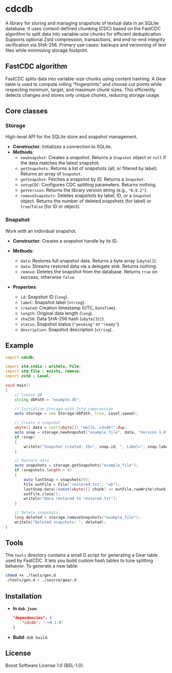 # cdcdb

A library for storing and managing snapshots of textual data in an SQLite database. It uses content-defined chunking (CDC) based on the FastCDC algorithm to split data into variable-size chunks for efficient deduplication. Supports optional Zstd compression, transactions, and end-to-end integrity verification via SHA-256. Primary use cases: backups and versioning of text files while minimizing storage footprint.

## FastCDC algorithm
FastCDC splits data into variable-size chunks using content hashing. A Gear table is used to compute rolling “fingerprints” and choose cut points while respecting minimum, target, and maximum chunk sizes. This efficiently detects changes and stores only unique chunks, reducing storage usage.

## Core classes

### Storage
High-level API for the SQLite store and snapshot management.

- **Constructor**: Initializes a connection to SQLite.
- **Methods**:
  - `newSnapshot`: Creates a snapshot. Returns a `Snapshot` object or `null` if the data matches the latest snapshot.
  - `getSnapshots`: Returns a list of snapshots (all, or filtered by label). Returns an array of `Snapshot`.
  - `getSnapshot`: Fetches a snapshot by ID. Returns a `Snapshot`.
  - `setupCDC`: Configures CDC splitting parameters. Returns nothing.
  - `getVersion`: Returns the library version string (e.g., `"0.0.2"`).
  - `removeSnapshots`: Deletes snapshots by label, ID, or a `Snapshot` object. Returns the number of deleted snapshots (for label) or `true`/`false` (for ID or object).

### Snapshot
Work with an individual snapshot.

- **Constructor**: Creates a snapshot handle by its ID.
- **Methods**:
  - `data`: Restores full snapshot data. Returns a byte array (`ubyte[]`).
  - `data`: Streams restored data via a delegate sink. Returns nothing.
  - `remove`: Deletes the snapshot from the database. Returns `true` on success, otherwise `false`.

- **Properties**:
  - `id`: Snapshot ID (`long`).
  - `label`: Snapshot label (`string`).
  - `created`: Creation timestamp (UTC, `DateTime`).
  - `length`: Original data length (`long`).
  - `sha256`: Data SHA-256 hash (`ubyte[32]`).
  - `status`: Snapshot status (`"pending"` or `"ready"`).
  - `description`: Snapshot description (`string`).

## Example
```d
import cdcdb;

import std.stdio : writeln, File;
import std.file : exists, remove;
import zstd : Level;

void main()
{
	// Create DB
	string dbPath = "example.db";

	// Initialize Storage with Zstd compression
	auto storage = new Storage(dbPath, true, Level.speed);

	// Create a snapshot
	ubyte[] data = cast(ubyte[]) "Hello, cdcdb!".dup;
	auto snap = storage.newSnapshot("example_file", data, "Version 1.0");
	if (snap)
	{
		writeln("Snapshot created: ID=", snap.id, ", Label=", snap.label);
	}

	// Restore data
	auto snapshots = storage.getSnapshots("example_file");
	if (snapshots.length > 0)
	{
		auto lastSnap = snapshots[0];
		File outFile = File("restored.txt", "wb");
		lastSnap.data((const(ubyte)[] chunk) => outFile.rawWrite(chunk));
		outFile.close();
		writeln("Data restored to restored.txt");
	}

	// Delete snapshots
	long deleted = storage.removeSnapshots("example_file");
	writeln("Deleted snapshots: ", deleted);
}
```

## Tools

The `tools` directory contains a small D script for generating a Gear table used by FastCDC. It lets you build custom hash tables to tune splitting behavior. To generate a new table:

```bash
chmod +x ./tools/gen.d
./tools/gen.d > ./source/gear.d
```

## Installation

* **In `dub.json`**:

	```json
	"dependencies": {
		"cdcdb": "~>0.1.0"
	}
	```
* **Build**: `dub build`.

## License

Boost Software License 1.0 (BSL-1.0).
